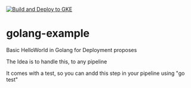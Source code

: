 [![Build and Deploy to GKE](https://github.com/pramirezma/golang-example/actions/workflows/google.yml/badge.svg?branch=develop)](https://github.com/pramirezma/golang-example/actions/workflows/google.yml)

# golang-example
Basic HelloWorld in Golang for Deployment proposes


The Idea is to handle this, to any pipeline

It comes with a test, so you can andd this step in your pipeline using "go test"

